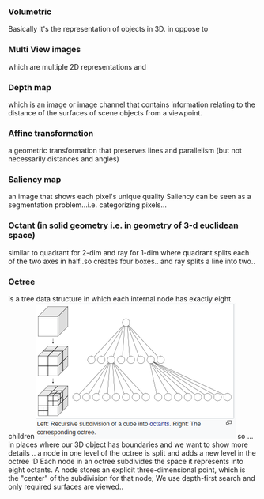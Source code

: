 ### Volumetric
Basically it's the representation of objects in 3D.
in oppose to 
### Multi View images 
which are multiple 2D representations
and 
### Depth map
which is an image or image channel that contains information relating to the distance of the surfaces of scene objects from a viewpoint.

### Affine transformation
a geometric transformation that preserves lines and parallelism (but not necessarily distances and angles)


### Saliency map
an image that shows each pixel's unique quality
Saliency can be seen as a segmentation problem...i.e. categorizing pixels...


### Octant (in solid geometry i.e. in geometry of 3-d euclidean space)
similar to quadrant for 2-dim and ray for 1-dim
where quadrant splits each of the two axes in half..so creates four boxes..
and ray splits a line into two..

### Octree
is a tree data structure in which each internal node has exactly eight children
![](../figures/octree.png)
so ... in places where our 3D object has boundaries and we want to show more details .. a node in one level of the octree is split and adds a new level in the octree :D
Each node in an octree subdivides the space it represents into eight octants.
A node stores an explicit three-dimensional point, which is the "center" of the subdivision for that node;
We use depth-first search and only required surfaces are viewed..